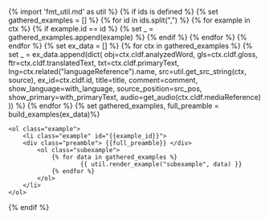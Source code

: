 {% import 'fmt_util.md' as util %}
{% if ids is defined %}
    {% set gathered_examples = [] %}
    {% for id in ids.split(",") %}
        {% for example in ctx %}
            {% if example.id == id %}
                {% set _ = gathered_examples.append(example) %}
            {% endif %}
        {% endfor %}
    {% endfor %}
    {% set ex_data = [] %}
    {% for ctx in gathered_examples %}
        {% set _ = ex_data.append(dict(
            obj=ctx.cldf.analyzedWord,
            gls=ctx.cldf.gloss,
            ftr=ctx.cldf.translatedText,
            txt=ctx.cldf.primaryText,
            lng=ctx.related("languageReference").name,
            src=util.get_src_string(ctx, source),
            ex_id=ctx.cldf.id,
            title=title,
            comment=comment,
            show_language=with_language,
            source_position=src_pos,
            show_primary=with_primaryText,
            audio=get_audio(ctx.cldf.mediaReference)
            )) %}
    {% endfor %}
    {% set gathered_examples, full_preamble = build_examples(ex_data)%}
```{=html}
<ol class="example">
    <li class="example" id="{{example_id}}">
    <div class="preamble"> {{full_preamble}} </div>
        <ol class="subexample">
            {% for data in gathered_examples %}
                    {{ util.render_example("subexample", data) }}
            {% endfor %}
        </ol>
    </li>
</ol>
```
{% endif %}
